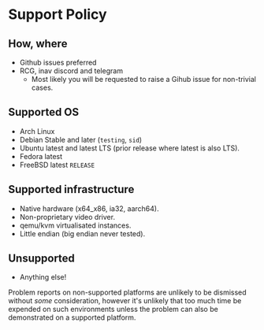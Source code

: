 # Support Policy

## How, where

* Github issues preferred
* RCG, inav discord and telegram
  * Most likely you will be requested to raise a Gihub issue for non-trivial cases.

## Supported OS

* Arch Linux
* Debian Stable and later (`testing`, `sid`)
* Ubuntu latest and latest LTS (prior release where latest is also LTS).
* Fedora latest
* FreeBSD latest `RELEASE`

## Supported infrastructure

* Native hardware (x64_x86, ia32, aarch64).
* Non-proprietary video driver.
* qemu/kvm virtualisated instances.
* Little endian (big endian never tested).

## Unsupported

* Anything else!

Problem reports on non-supported platforms are unlikely to be dismissed without _some_ consideration, however it's unlikely that too much time be expended on such environments unless the problem can also be demonstrated on a supported platform.
